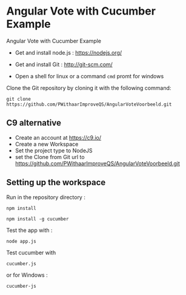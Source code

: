 # Angular Vote with Cucumber Example

Angular Vote with Cucumber Example

* Get and install node.js : https://nodejs.org/
* Get and install Git : http://git-scm.com/

* Open a shell for linux or a command `cmd` promt for windows

Clone the Git repository by cloning it with the following command:

`git clone https://github.com/PWithaarImproveQS/AngularVoteVoorbeeld.git`

## C9 alternative
* Create an account at https://c9.io/
* Create a new Workspace
* Set the project type to NodeJS
* set the Clone from Git url to https://github.com/PWithaarImproveQS/AngularVoteVoorbeeld.git

## Setting up the workspace
Run in the repository directory :

`npm install`

`npm install -g cucumber`

Test the app with :

`node app.js`

Test cucumber with 

`cucumber.js`

or for Windows : 

`cucumber-js`
